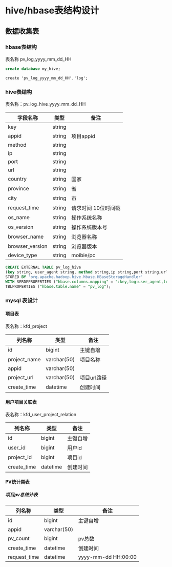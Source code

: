 

# hive/hbase表结构设计

##  数据收集表

### hbase表结构

表名称 pv_log_yyyy_mm_dd_HH

```sql
create database my_hive;
```

```shell
create 'pv_log_yyyy_mm_dd_HH','log';
```

### hive表结构 

表名称：pv_log_hive_yyyy_mm_dd_HH

| 字段名称        | 类型   | 备注                |
| --------------- | ------ | ------------------- |
| key             | string |                     |
| appid           | string | 项目appid           |
| method          | string |                     |
| ip              | string |                     |
| port            | string |                     |
| url             | string |                     |
| country         | string | 国家                |
| province        | string | 省                  |
| city            | string | 市                  |
| request_time    | string | 请求时间 10位时间戳 |
| os_name         | string | 操作系统名称        |
| os_version      | string | 操作系统版本号      |
| browser_name    | string | 浏览器名称          |
| browser_version | string | 浏览器版本          |
| device_type     | string | moibie/pc           |

```sql
CREATE EXTERNAL TABLE pv_log_hive 
(key string, user_agent string, method string,ip string,port string,url string,request_time string)  
STORED BY 'org.apache.hadoop.hive.hbase.HBaseStorageHandler'  
WITH SERDEPROPERTIES ("hbase.columns.mapping" = ":key,log:user_agent,log:method,log:ip,log:port,log:url,log:request_time")  
TBLPROPERTIES ("hbase.table.name" = "pv_log");
```

### mysql 表设计

#### 项目表

表名称：kfd_project

| 列名称       | 类型        | 备注        |
| ------------ | ----------- | ----------- |
| id           | bigint      | 主键自增    |
| project_name | varchar(50) | 项目名称    |
| appid        | varchar(50) |             |
| project_url  | varchar(50) | 项目url路径 |
| create_time  | datetime    | 创建时间    |

#### 用户项目关联表

表名称：kfd_user_project_relation

| 列名称      | 类型     | 备注     |
| ----------- | -------- | -------- |
| id          | bigint   | 主键自增 |
| user_id     | bigint   | 用户id   |
| project_id  | bigint   | 项目id   |
| create_time | datetime | 创建时间 |

#### PV统计类表

##### 项目pv总统计表

| 列名称       | 类型        | 备注                |
| ------------ | ----------- | ------------------- |
| id           | bigint      | 主键自增            |
| appid        | varchar(50) |                     |
| pv_count     | bigint      | pv总数              |
| create_time  | datetime    | 创建时间            |
| request_time | datetime    | yyyy-mm-dd HH:00:00 |

